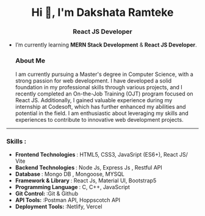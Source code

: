 <h1 align="center">Hi 👋, I'm Dakshata Ramteke</h1>
<h3 align="center">React JS Developer</h3>

- I’m currently learning **MERN Stack Development** & **React JS Developer**.

  <h3>About Me</h3>
  <p>I am currently pursuing a Master's degree in Computer Science, with a strong passion for web development. I have developed a solid foundation in my professional skills through various projects, and I recently completed an On-the-Job Training (OJT) program focused on React JS. Additionally, I gained valuable experience during my internship at Codesoft, which has further enhanced my abilities and potential in the field. I am enthusiastic about leveraging my skills and experiences to contribute to innovative web development projects.
 </p>
<p align="left">
  <hr/>
  <h3>Skills : </h3>
  <ul>
    <li><b>Frontend Technologies </b>: HTML5, CSS3, JavaSript (ES6+), React JS/ Vite </li>
    <li><b>Backend Technologies </b>: Node Js, Express Js , Restful API</li>
    <li><b>Database </b>: Mongo DB , Mongoose, MYSQL </li>
    <li><b>Framework & Library </b>: React Js, Material UI, Bootstrap5 </li>
    <li><b>Programming Language </b>: C, C++, JavaScript</li>
    <li><b>Git Control: </b>:Git & Github </li>
    <li><b>API Tools: </b>:Postman API, Hoppscotch API </li>
    <li><b>Deployment Tools: </b>:Netlify, Vercel </li>
  </ul>
</p>
